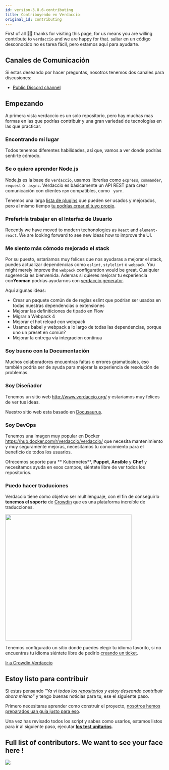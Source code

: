 ```yaml
---
id: version-3.8.6-contributing
title: Contribuyendo en Verdaccio
original_id: contributing
---
```


First of all 👏👏 thanks for visiting this page, for us means you are willing contribute to `verdaccio` and we are happy for that. saltar en un código desconocido no es tarea fácil, pero estamos aquí para ayudarte.

## Canales de Comunicación

Si estas deseando por hacer preguntas, nosotros tenemos dos canales para discusiones:

* [Public Discord channel](http://chat.verdaccio.org/)

## Empezando

A primera vista verdaccio es un solo repositorio, pero hay muchas mas formas en las que podrías contribuir y una gran variedad de tecnologías en las que practicar.

### Encontrando mi lugar

Todos tenemos diferentes habilidades, así que, vamos a ver donde podrías sentirte cómodo.

### Se o quiero aprender Node.js

Node.js es la base de `verdaccio`, usamos librerías como `express`, `commander`, `request` o ` async`. Verdaccio es básicamente un API REST para crear comunicación con clientes `npm` compatibles, como ` yarn`.

Tenemos una larga [lista de plugins](plugins.md) que pueden ser usados y mejorados, pero al mismo tiempo [tu podrías crear el tuyo propio](dev-plugins.md).

### Preferiría trabajar en el Interfaz de Usuario

Recently we have moved to modern techonologies as `React` and `element-react`. We are looking forward to see new ideas how to improve the UI.

### Me siento más cómodo mejorado el stack

Por su puesto, estaríamos muy felices que nos ayudaras a mejorar el stack, puedes actualizar dependencias como `eslint`, `stylelint` o `webpack`. You might merely improve the `webpack` configuration would be great. Cualquier sugerencia es bienvenida. Ademas si quieres mejorar tu experiencia con**Yeoman** podrías ayudarnos con [verdaccio generator](https://github.com/verdaccio/generator-verdaccio-plugin).

Aquí algunas ideas:

* Crear un paquete común de de reglas eslint que podrían ser usados en todas nuestras dependencias o extensiones
* Mejorar las definiticiones de tipado en Flow
* Migrar a Webpack 4
* Mejorar el hot reload con webpack
* Usamos babel y webpack a lo largo de todas las dependencias, porque uno un preset en común?
* Mejorar la entrega vía integración continua

### Soy bueno con la Documentación

Muchos colaboradores encuentras faltas o errores gramaticales, eso también podría ser de ayuda para mejorar la experiencia de resolución de problemas.

### Soy Diseñador

Tenemos un sitio web <http://www.verdaccio.org/> y estaríamos muy felices de ver tus ideas.

Nuestro sitio web esta basado en [ Docusaurus](https://docusaurus.io/).

### Soy DevOps

Tenemos una imagen muy popular en Docker <https://hub.docker.com/r/verdaccio/verdaccio/> que necesita mantenimiento y muy seguramente mejoras, necesitamos tu conocimiento para el beneficio de todos los usuarios.

Ofrecemos soporte para ** Kubernetes**, **Puppet**, **Ansible** y **Chef** y necesitamos ayuda en esos campos, siéntete libre de ver todos los repositorios.

### Puedo hacer traduciones

Verdaccio tiene como objetivo ser multilenguaje, con el fin de conseguirlo **tenemos el soporte** de [ Crowdin](https://crowdin.com) que es una plataforma increíble de traducciones.

<img src="https://d3n8a8pro7vhmx.cloudfront.net/uridu/pages/144/attachments/original/1485948891/Crowdin.png" width="400px" />

Tenemos configurado un sitio donde puedes elegir tu idioma favorito, si no encuentras tu idioma siéntete libre de pedirlo [creando un ticket](https://github.com/verdaccio/verdaccio/issues/new).

[Ir a Crowdin Verdaccio](https://crowdin.com/project/verdaccio)

## Estoy listo para contribuir

Si estas pensando *"Ya vi todos los [repositorios](repositories.md) y estoy deseando contribuir ahora mismo"* y tengo buenas noticias para tu, ese el siguiente paso.

Primero necesitaras aprender como construir el proyecto, [nosotros hemos preparados uan guia justo para eso](build.md).

Una vez has revisado todos los script y sabes como usarlos, estamos listos para ir al siguiente paso, ejecutar [**los test unitarios**](test.md).

## Full list of contributors. We want to see your face here !

<a href="graphs/contributors"><img src="https://opencollective.com/verdaccio/contributors.svg?width=890&button=false" /></a>
